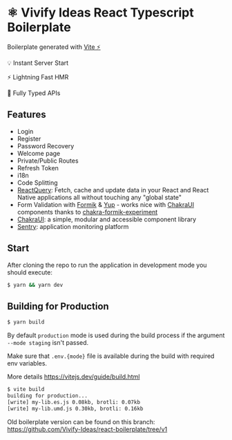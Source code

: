 # ⚛️ Vivify Ideas React Typescript Boilerplate

Boilerplate generated with [Vite ⚡️](https://vitejs.dev/)

💡 Instant Server Start

⚡️ Lightning Fast HMR

🔑 Fully Typed APIs

## Features

- Login
- Register
- Password Recovery
- Welcome page
- Private/Public Routes
- Refresh Token
- i18n
- Code Splitting
- [ReactQuery](https://react-query.tanstack.com/): Fetch, cache and update data in your React and React Native applications all without touching any "global state"
- Form Validation with [Formik](https://formik.org/) & [Yup](https://github.com/jquense/yup) - works nice with [ChakraUI](https://chakra-ui.com/) components thanks to [chakra-formik-experiment](https://github.com/with-heart/chakra-formik-experiment)
- [ChakraUI](https://chakra-ui.com/): a simple, modular and accessible component library
- [Sentry](https://sentry.io/welcome/): application monitoring platform

## Start

After cloning the repo to run the application in development mode you should execute:

```sh
$ yarn && yarn dev
```

## Building for Production

```sh
$ yarn build
```

By default `production` mode is used during the build process if the argument `--mode staging` isn't passed.

Make sure that `.env.{mode}` file is available during the build with required env variables.


More details https://vitejs.dev/guide/build.html

```sh
$ vite build
building for production...
[write] my-lib.es.js 0.08kb, brotli: 0.07kb
[write] my-lib.umd.js 0.30kb, brotli: 0.16kb
```

Old boilerplate version can be found on this branch:
https://github.com/Vivify-Ideas/react-boilerplate/tree/v1